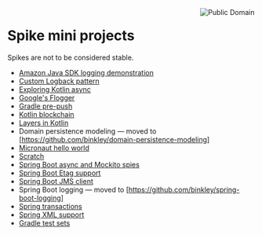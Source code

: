 <a href="LICENSE.md">
<img src="https://unlicense.org/pd-icon.png" alt="Public Domain" align="right"/>
</a>

# Spike mini projects

Spikes are not to be considered stable.

* [Amazon Java SDK logging demonstration](amazon-java-sdk-logging-demo/)
* [Custom Logback pattern](custom-logback-pattern/)
* [Exploring Kotlin async](kotlin-async/)
* [Google's Flogger](googles-flogger/)
* [Gradle pre-push](gradle-pre-push/)
* [Kotlin blockchain](kotlin-blockchain/)
* [Layers in Kotlin](layers-kt/)
* Domain persistence modeling &mdash; moved to
  [https://github.com/binkley/domain-persistence-modeling]
* [Micronaut hello world](micronaut-hello-world/)
* [Scratch](scratch/)
* [Spring Boot async and Mockito spies](spring-boot-async-and-mockito-spies/)
* [Spring Boot Etag support](spring-boot-etag-support/)
* [Spring Boot JMS client](spring-boot-jms-client/)
* Spring Boot logging &mdash; moved to
  [https://github.com/binkley/spring-boot-logging]
* [Spring transactions](spring-transactions/)
* [Spring XML support](xmlish/)
* [Gradle test sets](gradle-test-sets/)
